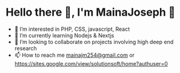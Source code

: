 # Hello there 👋, I'm MainaJoseph 🦦
- 👀 I’m interested in PHP, CSS, javascript, React
- 🌱 I’m currently learning Nodejs & Nextjs
- 💞️ I’m looking to collaborate on projects involving high deep end research
- 📫 How to reach me mainajm254@gmail.com or https://sites.google.com/view/solutionsoft/home?authuser=0

<!---
MainaJoseph/MainaJoseph is a ✨ special ✨ repository because its `README.md` (this file) appears on your GitHub profile.
You can click the Preview link to take a look at your changes.
--->
